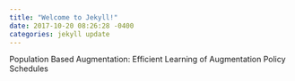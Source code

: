 ```yaml
---
title: "Welcome to Jekyll!"
date: 2017-10-20 08:26:28 -0400
categories: jekyll update
---
```


Population Based Augmentation: Efficient Learning of Augmentation Policy Schedules